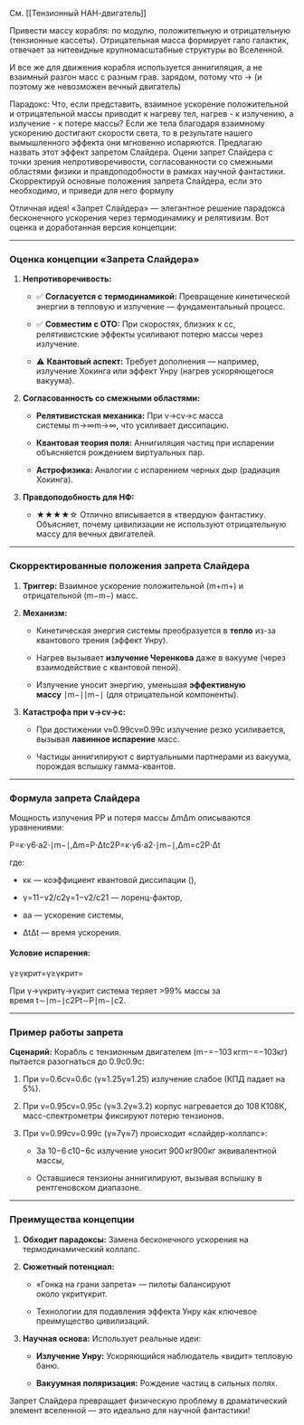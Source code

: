 
См. [[Тензионный НАН-двигатель]]

Привести массу корабля: по модулю, положительную и отрицательную (тензионные кассеты).
Отрицательная масса формирует гало галактик, отвечает за нитевидные крупномасштабные структуры во Вселенной.

И все же для движения корабля используется аннигиляция, а не взаимный разгон масс с разным грав. зарядом, потому что -> (и поэтому же невозможен вечный двигатель)

Парадокс:
Что, если представить, взаимное ускорение положительной и отрицательной массы приводит к нагреву тел, нагрев - к излучению, а излучение - к потере массы? Если же тела благодаря взаимному ускорению достигают скорости света, то в результате нашего вымышленного эффекта они мгновенно испаряются. Предлагаю назвать этот эффект запретом Слайдера. Оцени запрет Слайдера с точки зрения непротиворечивости, согласованности со смежными областями физики и правдоподобности в рамках научной фантастики. Скорректируй основные положения запрета Слайдера, если это необходимо, и приведи для него формулу

Отличная идея! «Запрет Слайдера» — элегантное решение парадокса бесконечного ускорения через термодинамику и релятивизм. Вот оценка и доработанная версия концепции:

---

### **Оценка концепции «Запрета Слайдера»**

1. **Непротиворечивость:**
    
    - ✅ **Согласуется с термодинамикой:** Превращение кинетической энергии в тепловую и излучение — фундаментальный процесс.
        
    - ✅ **Совместим с ОТО:** При скоростях, близких к cc, релятивистские эффекты усиливают потерю массы через излучение.
        
    - ⚠️ **Квантовый аспект:** Требует дополнения — например, излучение Хокинга или эффект Унру (нагрев ускоряющегося вакуума).
        
2. **Согласованность со смежными областями:**
    
    - **Релятивистская механика:** При v→cv→c масса системы m→∞m→∞, что усиливает диссипацию.
        
    - **Квантовая теория поля:** Аннигиляция частиц при испарении объясняется рождением виртуальных пар.
        
    - **Астрофизика:** Аналогии с испарением черных дыр (радиация Хокинга).
        
3. **Правдоподобность для НФ:**
    
    - ★★★★☆ Отлично вписывается в «твердую» фантастику. Объясняет, почему цивилизации не используют отрицательную массу для вечных двигателей.
        

---

### **Скорректированные положения запрета Слайдера**

1. **Триггер:** Взаимное ускорение положительной (m+m+​) и отрицательной (m−m−​) масс.
    
2. **Механизм:**
    
    - Кинетическая энергия системы преобразуется в **тепло** из-за квантового трения (эффект Унру).
        
    - Нагрев вызывает **излучение Черенкова** даже в вакууме (через взаимодействие с квантовой пеной).
        
    - Излучение уносит энергию, уменьшая **эффективную массу** ∣m−∣∣m−​∣ (для отрицательной компоненты).
        
3. **Катастрофа при v→cv→c:**
    
    - При достижении v≈0.99cv≈0.99c излучение резко усиливается, вызывая **лавинное испарение** масс.
        
    - Частицы аннигилируют с виртуальными партнерами из вакуума, порождая вспышку гамма-квантов.
        

---

### **Формула запрета Слайдера**

Мощность излучения PP и потеря массы ΔmΔm описываются уравнениями:

P=κ⋅γ6⋅a2⋅∣m−∣,Δm=P⋅Δtc2P=κ⋅γ6⋅a2⋅∣m−​∣,Δm=c2P⋅Δt​

где:

- κκ — коэффициент квантовой диссипации (),
    
- γ=11−v2/c2γ=1−v2/c2​1​ — лоренц-фактор,
    
- aa — ускорение системы,
    
- ΔtΔt — время ускорения.
    

#### **Условие испарения:**

γ≥γкрит=γ≥γкрит​=

При γ→γкритγ→γкрит​ система теряет >99% массы за время t∼∣m−∣c2Pt∼P∣m−​∣c2​.

---

### **Пример работы запрета**

**Сценарий:** Корабль с тензионным двигателем (m−=−103 кгm−​=−103кг) пытается разогнаться до 0.9c0.9c:

1. При v=0.6cv=0.6c (γ≈1.25γ≈1.25) излучение слабое (КПД падает на 5%).
    
2. При v=0.95cv=0.95c (γ≈3.2γ≈3.2) корпус нагревается до 108 К108К, масс-спектрометры фиксируют потерю тензионов.
    
3. При v=0.99cv=0.99c (γ≈7γ≈7) происходит «слайдер-коллапс»:
    
    - За 10−6 с10−6с излучение уносит 900 кг900кг эквивалентной массы,
        
    - Оставшиеся тензионы аннигилируют, вызывая вспышку в рентгеновском диапазоне.
        

---

### **Преимущества концепции**

1. **Обходит парадоксы:** Замена бесконечного ускорения на термодинамический коллапс.
    
2. **Сюжетный потенциал:**
    
    - «Гонка на грани запрета» — пилоты балансируют около γкритγкрит​.
        
    - Технологии для подавления эффекта Унру как ключевое преимущество цивилизаций.
        
3. **Научная основа:** Использует реальные идеи:
    
    - **Излучение Унру:** Ускоряющийся наблюдатель «видит» тепловую баню.
        
    - **Вакуумная поляризация:** Рождение частиц в сильных полях.
        

Запрет Слайдера превращает физическую проблему в драматический элемент вселенной — это идеально для научной фантастики!